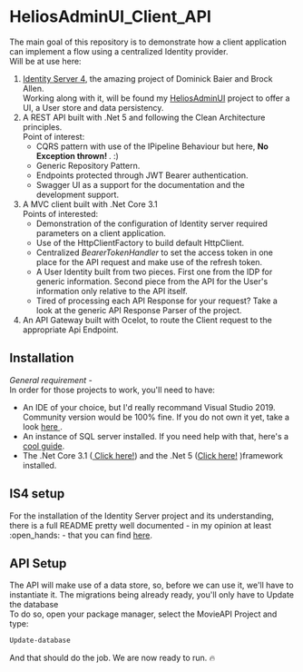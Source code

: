 # HeliosAdminUI_Client_API
The main goal of this repository is to demonstrate how a client application can implement a flow using a centralized Identity provider.<br/>
Will be at use here: 
<ol>
  <li>
    <a href="https://identityserver4.readthedocs.io/en/latest/">Identity Server 4</a>, the amazing project of Dominick Baier and Brock Allen.<br/> 
    Working along with it, will be found my <a href="https://github.com/heliosCreation/IdentityServer-HeliosAdminUI">HeliosAdminUI</a> project to offer a UI, a User store and data persistency.
  </li>
  <li>
    A REST API built with .Net 5 and following the Clean Architecture principles.<br/>
    Point of interest: <br/>
      <ul>
        <li>
          CQRS pattern with use of the IPipeline Behaviour but here, <strong> No Exception thrown! </strong>. :) 
        </li>
        <li>
          Generic Repository Pattern.
        </li>
        <li>
          Endpoints protected through JWT Bearer authentication.
        </li>
        <li>
          Swagger UI as a support for the documentation and the development support.
        </li>
      </ul> 
  </li>
  <li>
    A MVC client built with .Net Core 3.1<br/>
    Points of interested: <br/>
        <ul>
          <li>
            Demonstration of the configuration of Identity server required parameters on a client application. 
          </li>
          <li>
            Use of the HttpClientFactory to build default HttpClient. 
          </li>
          <li>
              Centralized <i>BearerTokenHandler</i> to set the access token in one place for the API request and make use of the refresh token.
          </li>
          <li>
            A User Identity built from two pieces. First one from the IDP for generic information. Second piece from the API for the User's information only relative to the API itself.
          </li>
          <li>
              Tired of processing each API Response for your request? Take a look at the generic API Response Parser of the project. 
          </li>
        </ul>
  </li>
  
  <li>
  An API Gateway built with Ocelot, to route the Client request to the appropriate Api Endpoint.
  </li>
</ol>
 
 
 ## Installation
 <i>General requirement</i> - <br/>
  In order for those projects to work, you'll need to have: <br/>
  <ul>
  <li>
    An IDE of your choice, but I'd really recommand Visual Studio 2019. Community version would be 100% fine. If you do not own it yet, take a look
    <a href="https://visualstudio.microsoft.com/fr/"> here </a>.
  </li>
    <li>
      An instance of SQL server installed. If you need help with that, here's a <a href="https://computingforgeeks.com/install-sql-server-developer-edition-on-windows-server/">cool guide</a>. 
    </li>
    <li>
    The .Net Core 3.1 (<a href="https://dotnet.microsoft.com/download/dotnet/3.1"> Click here!</a>) and the .Net 5 (<a href="https://dotnet.microsoft.com/download/dotnet/5.0">Click here!</a> )framework installed. 
    </li>
  </ul>
  
<h2> IS4 setup </h2>
  For the installation of the Identity Server project and its understanding, there is a full README pretty well documented - in my opinion at least :open_hands: - that you
  can find <a href="https://github.com/heliosCreation/IdentityServer-HeliosAdminUI">here</a>. 
<h2> API Setup </h2>
  The API will make use of a data store, so, before we can use it, we'll have to instantiate it. The migrations being already ready, you'll only have to Update the database <br/>
  To do so, open your package manager, select the MovieAPI Project and type: 
  
 ```bash
Update-database
```
And that should do the job. We are now ready to run. :fire:
   

